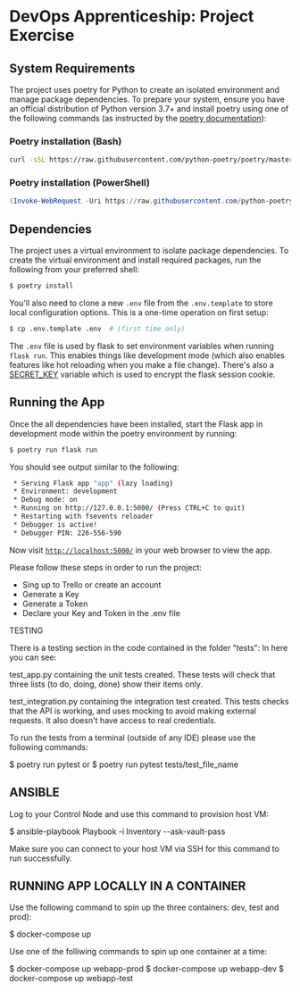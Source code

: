 # DevOps Apprenticeship: Project Exercise

## System Requirements

The project uses poetry for Python to create an isolated environment and manage package dependencies. To prepare your system, ensure you have an official distribution of Python version 3.7+ and install poetry using one of the following commands (as instructed by the [poetry documentation](https://python-poetry.org/docs/#system-requirements)):

### Poetry installation (Bash)

```bash
curl -sSL https://raw.githubusercontent.com/python-poetry/poetry/master/get-poetry.py | python
```

### Poetry installation (PowerShell)

```powershell
(Invoke-WebRequest -Uri https://raw.githubusercontent.com/python-poetry/poetry/master/get-poetry.py -UseBasicParsing).Content | python
```

## Dependencies

The project uses a virtual environment to isolate package dependencies. To create the virtual environment and install required packages, run the following from your preferred shell:

```bash
$ poetry install
```

You'll also need to clone a new `.env` file from the `.env.template` to store local configuration options. This is a one-time operation on first setup:

```bash
$ cp .env.template .env  # (first time only)
```

The `.env` file is used by flask to set environment variables when running `flask run`. This enables things like development mode (which also enables features like hot reloading when you make a file change). There's also a [SECRET_KEY](https://flask.palletsprojects.com/en/1.1.x/config/#SECRET_KEY) variable which is used to encrypt the flask session cookie.

## Running the App

Once the all dependencies have been installed, start the Flask app in development mode within the poetry environment by running:
```bash
$ poetry run flask run
```

You should see output similar to the following:
```bash
 * Serving Flask app "app" (lazy loading)
 * Environment: development
 * Debug mode: on
 * Running on http://127.0.0.1:5000/ (Press CTRL+C to quit)
 * Restarting with fsevents reloader
 * Debugger is active!
 * Debugger PIN: 226-556-590
```
Now visit [`http://localhost:5000/`](http://localhost:5000/) in your web browser to view the app.

Please follow these steps in order to run the project:
- Sing up to Trello or create an account
- Generate a Key
- Generate a Token
- Declare your Key and Token in the .env file


TESTING

There is a testing section in the code contained in the folder "tests":
In here you can see:

test_app.py 
containing the unit tests created.
These tests will check that three lists (to do, doing, done) show their items only.

test_integration.py
containing the integration test created.
This tests checks that the API is working, and uses mocking to avoid making
external requests. It also doesn't have access to real
credentials.

To run the tests from a terminal (outside of any IDE) please use the following commands:

$ poetry run pytest 
or 
$ poetry run pytest tests/test_file_name 

## ANSIBLE

Log to your Control Node and use this command to provision host VM:


$ ansible-playbook Playbook -i Inventory --ask-vault-pass

Make sure you can connect to your host VM via SSH for this command to run successfully.

## RUNNING APP LOCALLY IN A CONTAINER

Use the following command to spin up the three containers: dev, test and prod):

$ docker-compose up

Use one of the folliwing commands to spin up one container at a time:

$ docker-compose up webapp-prod
$ docker-compose up webapp-dev
$ docker-compose up webapp-test

